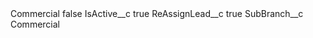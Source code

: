 <?xml version="1.0" encoding="UTF-8"?>
<CustomMetadata xmlns="http://soap.sforce.com/2006/04/metadata" xmlns:xsi="http://www.w3.org/2001/XMLSchema-instance" xmlns:xsd="http://www.w3.org/2001/XMLSchema">
    <label>Commercial</label>
    <protected>false</protected>
    <values>
        <field>IsActive__c</field>
        <value xsi:type="xsd:boolean">true</value>
    </values>
    <values>
        <field>ReAssignLead__c</field>
        <value xsi:type="xsd:boolean">true</value>
    </values>
    <values>
        <field>SubBranch__c</field>
        <value xsi:type="xsd:string">Commercial</value>
    </values>
</CustomMetadata>
